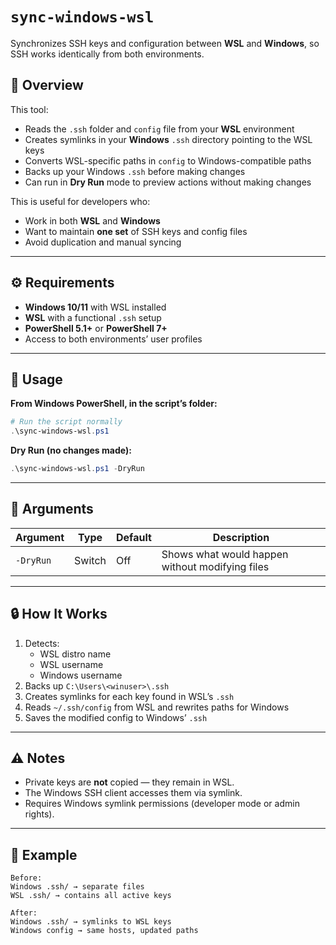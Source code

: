 # `sync-windows-wsl`

Synchronizes SSH keys and configuration between **WSL** and **Windows**, so SSH works identically from both environments.

## 📌 Overview

This tool:

* Reads the `.ssh` folder and `config` file from your **WSL** environment
* Creates symlinks in your **Windows** `.ssh` directory pointing to the WSL keys
* Converts WSL-specific paths in `config` to Windows-compatible paths
* Backs up your Windows `.ssh` before making changes
* Can run in **Dry Run** mode to preview actions without making changes

This is useful for developers who:

* Work in both **WSL** and **Windows**
* Want to maintain **one set** of SSH keys and config files
* Avoid duplication and manual syncing

---

## ⚙ Requirements

* **Windows 10/11** with WSL installed
* **WSL** with a functional `.ssh` setup
* **PowerShell 5.1+** or **PowerShell 7+**
* Access to both environments’ user profiles

---

## 🚀 Usage

**From Windows PowerShell, in the script’s folder:**

```powershell
# Run the script normally
.\sync-windows-wsl.ps1
```

**Dry Run (no changes made):**

```powershell
.\sync-windows-wsl.ps1 -DryRun
```

---

## 📝 Arguments

| Argument  | Type   | Default | Description                                     |
| --------- | ------ | ------- | ----------------------------------------------- |
| `-DryRun` | Switch | Off     | Shows what would happen without modifying files |

---

## 🔒 How It Works

1. Detects:
   * WSL distro name
   * WSL username
   * Windows username
2. Backs up `C:\Users\<winuser>\.ssh`
3. Creates symlinks for each key found in WSL’s `.ssh`
4. Reads `~/.ssh/config` from WSL and rewrites paths for Windows
5. Saves the modified config to Windows’ `.ssh`

---

## ⚠ Notes

* Private keys are **not** copied — they remain in WSL.
* The Windows SSH client accesses them via symlink.
* Requires Windows symlink permissions (developer mode or admin rights).

---

## 📂 Example

```
Before:
Windows .ssh/ → separate files
WSL .ssh/ → contains all active keys

After:
Windows .ssh/ → symlinks to WSL keys
Windows config → same hosts, updated paths
```
